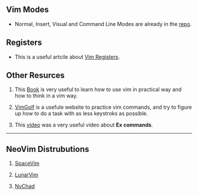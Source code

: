 

## Vim Modes
- Normal, Insert, Visual and Command Line Modes are already in the [repo](https://github.com/SalmaAlassal/BeRoot/tree/main/Editors/vim).

## Registers
- This is a useful artcile about [Vim Registers](https://www.brianstorti.com/vim-registers/).

## Other Resurces
1. This [Book](https://github.com/eposts/Rich/blob/master/blog/Linux/Practical%20Vim%20Edit%20Text%20at%20the%20Speed%20of%20Thought.pdf) is very useful to learn how to use vim in practical way and how to think in a vim way.

2. [VimGolf](https://www.vimgolf.com/) is a usefule website to practice vim commands, and try to figure up how to do a task with as less keystroks as possible.

3. This [video](https://www.youtube.com/watch?v=U9bsqulWgqc) was a very useful video about __Ex commands__.

---
## NeoVim Distrubutions

1. [SpaceVim](https://spacevim.org/)

2. [LunarVim](https://www.lunarvim.org/)

3. [NvChad](https://nvchad.github.io/)